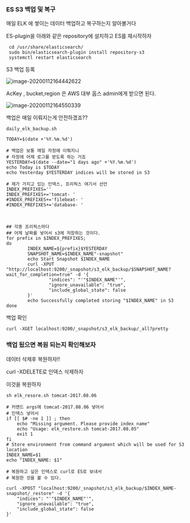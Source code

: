 ###  ES S3 백업 및 복구

매일 ELK 에 쌓이는 데이터 백업하고 복구하는지 알아볼거다

ES-plugin을 아래와 같은 repository에 설치하고 ES를 재시작하자

```
 cd /usr/share/elasticsearch/
 sudo bin/elasticsearch-plugin install repository-s3
 systemctl restart elasticsearch
```

S3 백업 등록

![image-20200112164442622](D:\Study\StudyDocs\Document\Server\DataScience\image\image-20200112164442622.png)

AcKey , bucket,region 은  AWS 대부 옵스 admin에게 받으면 된다.



![image-20200112164550339](D:\Study\StudyDocs\Document\Server\DataScience\image\image-20200112164550339.png)

백업은 매일 이뤄지는게 안전하겠죠??



```
daily_elk_backup.sh

TODAY=$(date +'%Y.%m.%d')

# 백업은 보통 매일 자정에 이뤄지니
# 자정에 어제 로그를 받도록 하는 거죠
YESTERDAY=$(date --date="1 days ago" +'%Y.%m.%d')
echo Today is $TODAY
echo Yesterday $YESTERDAY indices will be stored in S3

# 제가 가지고 있는 인덱스, 프리픽스 여기서 선언
INDEX_PREFIXES=''
INDEX_PREFIXES+='tomcat- '
#INDEX_PREFIXES+='filebeat- '
#INDEX_PREFIXES+='database- '



## 각종 프리픽스마다 
## 어제 날짜를 넣어서 s3에 저장하는 것이다.
for prefix in $INDEX_PREFIXES;
do
        INDEX_NAME=${prefix}$YESTERDAY
        SNAPSHOT_NAME=$INDEX_NAME"-snapshot"
        echo Start Snapshot $INDEX_NAME
        curl -XPUT "http://localhost:9200/_snapshot/s3_elk_backup/$SNAPSHOT_NAME?wait_for_completion=true" -d '{
                "indices": "'"$INDEX_NAME"'",
                "ignore_unavailable": "true",
                "include_global_state": false
        }'
        echo Successfully completed storing "$INDEX_NAME" in S3
done

```



백업 확인

```
curl -XGET localhost:9200/_snapshot/s3_elk_backup/_all?pretty
```





### 백업 됬으면 복원 되는지 확인해보자

데이터 삭제후 복원하자!!

curl -XDELETE로 인덱스 삭제하자

이것을 복원하자

```
sh elk_resore.sh tomcat-2017.08.06

# 커멘드 args에 tomcat-2017.08.06 넣어서
# 인덱스 넣어서
if [[ $# -ne 1 ]] ; then
    echo "Missing argument. Please provide index name"
    echo "Usage: elk_restore.sh tomcat-2017.08.05"
    exit 1
fi
# Store environment from command argument which will be used for S3 location
INDEX_NAME=$1
echo "INDEX_NAME: $1"

# 복원하고 싶은 인덱스로 curl로 ES로 보내서
# 복원한 것을 볼 수 있다.

curl -XPOST "localhost:9200/_snapshot/s3_elk_backup/$INDEX_NAME-snapshot/_restore" -d '{
    "indices": "'"$INDEX_NAME"'",
    "ignore_unavailable": "true",
    "include_global_state": false
}'

```

